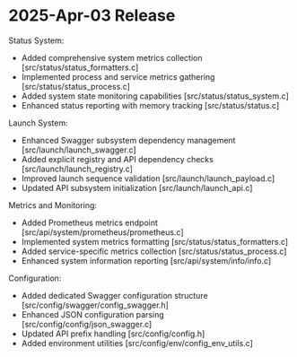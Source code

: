 # 2025-Apr-03 Release

Status System:
- Added comprehensive system metrics collection [src/status/status_formatters.c]
- Implemented process and service metrics gathering [src/status/status_process.c]
- Added system state monitoring capabilities [src/status/status_system.c]
- Enhanced status reporting with memory tracking [src/status/status.c]

Launch System:
- Enhanced Swagger subsystem dependency management [src/launch/launch_swagger.c]
- Added explicit registry and API dependency checks [src/launch/launch_registry.c]
- Improved launch sequence validation [src/launch/launch_payload.c]
- Updated API subsystem initialization [src/launch/launch_api.c]

Metrics and Monitoring:
- Added Prometheus metrics endpoint [src/api/system/prometheus/prometheus.c]
- Implemented system metrics formatting [src/status/status_formatters.c]
- Added service-specific metrics collection [src/status/status_process.c]
- Enhanced system information reporting [src/api/system/info/info.c]

Configuration:
- Added dedicated Swagger configuration structure [src/config/swagger/config_swagger.h]
- Enhanced JSON configuration parsing [src/config/config/json_swagger.c]
- Updated API prefix handling [src/config/config.h]
- Added environment utilities [src/config/env/config_env_utils.c]